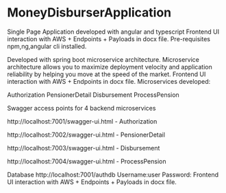# MoneyDisburserApplication

Single Page Application developed with angular and typescript
Frontend UI interaction with AWS + Endpoints + Payloads in docx file.
Pre-requisites npm,ng,angular cli installed.

Developed with spring boot microservice architecture.
Microservice architecture allows you to maximize deployment velocity and application reliability by helping you move at the speed of the market.
Frontend UI interaction with AWS + Endpoints in docx file.
Microservices developed:

Authorization
PensionerDetail
Disbursement
ProcessPension

Swagger access points for 4 backend microservices


http://localhost:7001/swagger-ui.html - Authorization

http://localhost:7002/swagger-ui.html - PensionerDetail

http://localhost:7003/swagger-ui.html - Disbursement

http://localhost:7004/swagger-ui.html - ProcessPension

Database
http://localhost:7001/authdb
Username:user
Password:
Frontend UI interaction with AWS + Endpoints + Payloads in docx file.
